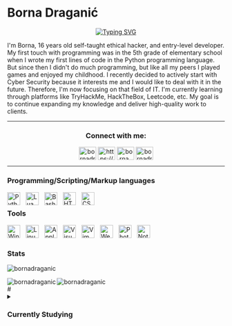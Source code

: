 # Borna Draganić

<!--**`Cyber Security Enthusiast (Self-taught Ethical Hacker)`**-->

<p align="center">
<a href="https://git.io/typing-svg"><img src="https://readme-typing-svg.demolab.com?font=Fira+Code&weight=500&size=30&pause=1000&color=FF6F71&width=450&lines=Cyber+Security+Enthusiast;Self-taught+Ethical+Hacker;Entry-level+Developer;Freelancer" alt="Typing SVG" /></a></a>
</p>

<!--[![Typing SVG](https://readme-typing-svg.demolab.com?font=Fira+Code&weight=500&size=30&pause=1000&color=FF6F71&width=450&lines=Cyber+Security+Enthusiast;Self-taught+Ethical+Hacker;Entry-level+Developer;Freelancer)](https://git.io/typing-svg)-->

<p>I'm Borna, 16 years old self-taught ethical hacker, and entry-level developer. My first touch with programming was in the 5th grade of elementary school when I wrote my first lines of code in the Python programming language. But since then I didn't do much programming, but like all my peers I played games and enjoyed my childhood. I recently decided to actively start with Cyber ​​Security because it interests me and I would like to deal with it in the future. Therefore, I'm now focusing on that field of IT. I'm currently learning through platforms like TryHackMe, HackTheBox, Leetcode, etc. My goal is to continue expanding my knowledge and deliver high-quality work to clients.</p>

---

<h3 align="center" >Connect with me:</h3>
<p align="center">
<a href="https://twitter.com/bornadraganicc" target="blank"><img align="center" src="https://raw.githubusercontent.com/rahuldkjain/github-profile-readme-generator/master/src/images/icons/Social/twitter.svg" alt="bornadraganicc" height="30" width="40" /></a>
<a href="https://linkedin.com/in/https://www.linkedin.com/in/borna-dragani%c4%87-9018a4222/" target="blank"><img align="center" src="https://raw.githubusercontent.com/rahuldkjain/github-profile-readme-generator/master/src/images/icons/Social/linked-in-alt.svg" alt="https://www.linkedin.com/in/borna-dragani%c4%87-9018a4222/" height="30" width="40" /></a>
<a href="https://www.hackerrank.com/borna_draganic" target="blank"><img align="center" src="https://raw.githubusercontent.com/rahuldkjain/github-profile-readme-generator/master/src/images/icons/Social/hackerrank.svg" alt="borna_draganic" height="30" width="40" /></a>
<a href="https://www.leetcode.com/bornadraganic" target="blank"><img align="center" src="https://raw.githubusercontent.com/rahuldkjain/github-profile-readme-generator/master/src/images/icons/Social/leet-code.svg" alt="bornadraganic" height="30" width="40" /></a>
</p>


---

### Programming/Scripting/Markup languages 

<img align="left" alt="Python" width="30px" style="padding-right:10px;" src="https://cdn.jsdelivr.net/gh/devicons/devicon/icons/python/python-original.svg"/>
<img align="left" alt="Lua" width="30px" style="padding-right:10px;" src="https://cdn.jsdelivr.net/gh/devicons/devicon/icons/lua/lua-original-wordmark.svg" />
<img align="left" alt="Bash" width="30px" style="padding-right:10px;" src="https://cdn.jsdelivr.net/gh/devicons/devicon/icons/bash/bash-original.svg" />
<img align="left" alt="HTML" width="30px" style="padding-right:10px;" src="https://cdn.jsdelivr.net/gh/devicons/devicon/icons/html5/html5-original.svg" />
<img align="left" alt="CSS" width="30px" style="padding-right:10px;" src="https://cdn.jsdelivr.net/gh/devicons/devicon/icons/css3/css3-original.svg" >

<br/>

### Tools 

<img align="left" alt="Windows" width="30px" style="padding-right:10px;" src="https://cdn.jsdelivr.net/gh/devicons/devicon/icons/windows8/windows8-original.svg" />
<img align="left" alt="Linux" width="30px" style="padding-right:10px;" src="https://cdn.jsdelivr.net/gh/devicons/devicon/icons/linux/linux-original.svg" />
<img align="left" alt="Apple" width="30px" style="padding-right:10px;" src="https://cdn.jsdelivr.net/gh/devicons/devicon/icons/apple/apple-original.svg" />
<img align="left" alt="Visual Studio Code" width="30px" style="padding-right:10px;" src="https://cdn.jsdelivr.net/gh/devicons/devicon/icons/vscode/vscode-original.svg" />
<img align="left" alt="Vim" width="30px" style="padding-right:10px;" src="https://cdn.jsdelivr.net/gh/devicons/devicon/icons/vim/vim-original.svg" />
<img align="left" alt="Webflow" width="30px" style="padding-right:10px;" src="https://cdn.jsdelivr.net/gh/devicons/devicon/icons/webflow/webflow-original.svg" />
<img align="left" alt="Photoshop" width="30px" style="padding-right:10px;" src="https://cdn.jsdelivr.net/gh/devicons/devicon/icons/photoshop/photoshop-line.svg" />
<img align="left" alt="Notion" width="30px" style="padding-right:10px;" src="https://upload.wikimedia.org/wikipedia/commons/e/e9/Notion-logo.svg" />

<br />

#

### Stats

<p>&nbsp;<img align="left" src="https://github-readme-stats.vercel.app/api?username=bornadraganic&show_icons=true&locale=en" alt="bornadraganic" /></p>

<p><img align="left" src="https://github-readme-streak-stats.herokuapp.com/?user=bornadraganic&" alt="bornadraganic" /></p>

<p><img align="left" src="https://github-readme-stats.vercel.app/api/top-langs?username=bornadraganic&show_icons=true&locale=en&layout=compact" alt="bornadraganic" /></p>

<br/>
#

<details>
    <summary><h3>Currently Studying</h3></summary>
        I want to note that I am not learning all of these at the same time, but that these are things that I want to learn to help me in my career. 

        C/C++
        PHP
        JavaScript
        Web Penetration Testing
        
</details>

